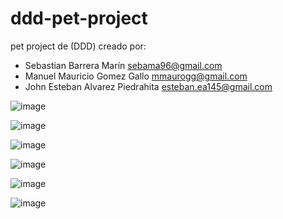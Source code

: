 # ddd-pet-project

pet project de (DDD) creado por:
* Sebastian Barrera Marín <sebama96@gmail.com>
* Manuel Mauricio Gomez Gallo <mmaurogg@gmail.com>
* John Esteban Alvarez Piedrahita <esteban.ea145@gmail.com>

![image](https://user-images.githubusercontent.com/70281915/176278822-009f8f4d-6ec5-401e-8b26-e6eebd8b39a5.png)


![image](https://user-images.githubusercontent.com/70281915/176461085-52b44664-f0ad-4809-9d1c-7210381202eb.png)


![image](https://user-images.githubusercontent.com/70281915/176463363-2459448e-feaf-4071-a38c-4975be7b0767.png)


![image](https://user-images.githubusercontent.com/70281915/176287151-1f0d821d-f1d9-484c-a512-86d2ff3167ad.png)

![image](https://user-images.githubusercontent.com/70281915/176287613-fd6caae9-ba82-445d-aaf1-a32fae5438a9.png)

![image](https://user-images.githubusercontent.com/70281915/176287061-c6eb2063-647c-4afb-b2a9-9415fb1dc914.png)

